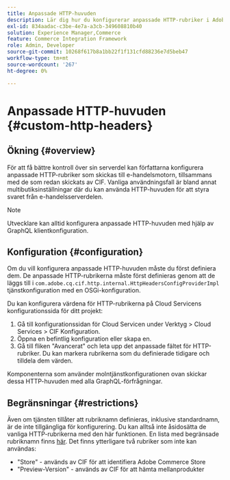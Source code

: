 ```yaml
---
title: Anpassade HTTP-huvuden
description: Lär dig hur du konfigurerar anpassade HTTP-rubriker i Adobe Experience Manager Commerce.
exl-id: 834aadac-c3be-4e7a-a3cb-349608810b40
solution: Experience Manager,Commerce
feature: Commerce Integration Framework
role: Admin, Developer
source-git-commit: 10268f617b8a1bb22f1f131cfd88236e7d5beb47
workflow-type: tm+mt
source-wordcount: '267'
ht-degree: 0%

---
```


# Anpassade HTTP-huvuden {#custom-http-headers}

## Ökning {#overview}

För att få bättre kontroll över sin serverdel kan författarna konfigurera anpassade HTTP-rubriker som skickas till e-handelsmotorn, tillsammans med de som redan skickats av CIF. Vanliga användningsfall är bland annat multibutiksinställningar där du kan använda HTTP-huvuden för att styra svaret från e-handelsserverdelen.

>[!NOTE]
>
>Utvecklare kan alltid konfigurera anpassade HTTP-huvuden med hjälp av GraphQL klientkonfiguration.
>

## Konfiguration {#configuration}

Om du vill konfigurera anpassade HTTP-huvuden måste du först definiera dem. De anpassade HTTP-rubrikerna måste först definieras genom att de läggs till i `com.adobe.cq.cif.http.internal.HttpHeadersConfigProviderImpl` tjänstkonfiguration med en OSGi-konfiguration.

Du kan konfigurera värdena för HTTP-rubrikerna på Cloud Servicens konfigurationssida för ditt projekt:

1. Gå till konfigurationssidan för Cloud Servicen under Verktyg > Cloud Services > CIF Konfiguration.
1. Öppna en befintlig konfiguration eller skapa en.
1. Gå till fliken &quot;Avancerat&quot; och leta upp det anpassade fältet för HTTP-rubriker. Du kan markera rubrikerna som du definierade tidigare och tilldela dem värden.

Komponenterna som använder molntjänstkonfigurationen ovan skickar dessa HTTP-huvuden med alla GraphQL-förfrågningar.

## Begränsningar {#restrictions}

Även om tjänsten tillåter att rubriknamn definieras, inklusive standardnamn, är de inte tillgängliga för konfigurering. Du kan alltså inte åsidosätta de vanliga HTTP-rubrikerna med den här funktionen. En lista med begränsade rubriknamn finns [här](https://developer.mozilla.org/en-US/docs/Web/HTTP/Headers). Det finns ytterligare två rubriker som inte kan användas:

* &quot;Store&quot; - används av CIF för att identifiera Adobe Commerce Store
* &quot;Preview-Version&quot; - används av CIF för att hämta mellanprodukter
